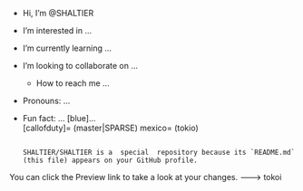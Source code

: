 -  Hi, I’m @SHALTIER
-  I’m interested in ...
-  I’m currently learning ...
-   I’m looking to collaborate on ...
    -  How to reach me ...
-  Pronouns: ...
-  Fun fact: ...
  [blue]...    
  [callofduty]=
  (master|SPARSE)
mexico=
(tokio)



                                                                                                                                                                                                                                                            SHALTIER/SHALTIER is a  special  repository because its `README.md` (this file) appears on your GitHub profile.
You can click the Preview link to take a look at your changes.
---> tokoi
